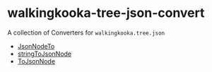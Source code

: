 # walkingkooka-tree-json-convert
A collection of Converters for `walkingkooka.tree.json`

- [JsonNodeTo](https://github.com/mP1/walkingkooka-tree-json-convert/blob/master/src/main/java/walkingkooka/tree/json/convert/JsonNodeToUnmarshallingConverter.java)
- [stringToJsonNode](https://github.com/mP1/walkingkooka-tree-json-convert/blob/master/src/main/java/walkingkooka/tree/json/convert/StringToJsonNodeConverter.java)
- [ToJsonNode](https://github.com/mP1/walkingkooka-tree-json-convert/blob/master/src/main/java/walkingkooka/tree/json/convert/ToJsonNodeMarshallingConverter.java)